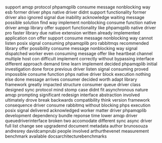 support amqp protocol phpamqplib consume message nonblocking way esb former driver phps native driver didnt support functionality former driver also ignored signal due inability acknowledge waiting message possible solution find way implement nonblocking consume function native driver amqp library offer support functionality like phpamqplib native driver pro faster library due native extension written already implemented application con offer support consume message nonblocking way cannot listen posix signal consuming phpamqplib pro rabbitmqs recommended library offer possibility consume message nonblocking way signal dispatched worker even consuming message offer like heartbeat channel multiple host con difficult implement correctly without bypassing interface different approach demand time learn implement decided phpamqplib initial investigation done force previous driver listen signal consuming proved impossible consume function phps native driver block execution nothing else done message arrives consumer decided worth adapt library framework greatly impacted structure consumer queue driver class designed sync protocol mind stomp case didnt fit asynchronous nature amqp prompting significant redesign interface abstraction involved ultimately drove break backwards compatibility think version framework consequence driver consume rabbitmq without blocking phps execution posix signal delivered acknowledged worker matter driver phpamqplib development dependency bundle reponse time lower amqp driver queuedriverinterface broken two accomodate different sync async driver full list change see upgrademd document metadata author brunosouza andresrey davidcamprubi people involved arthurthevenet measurement benchmark available docsarchitecturebenchmarks